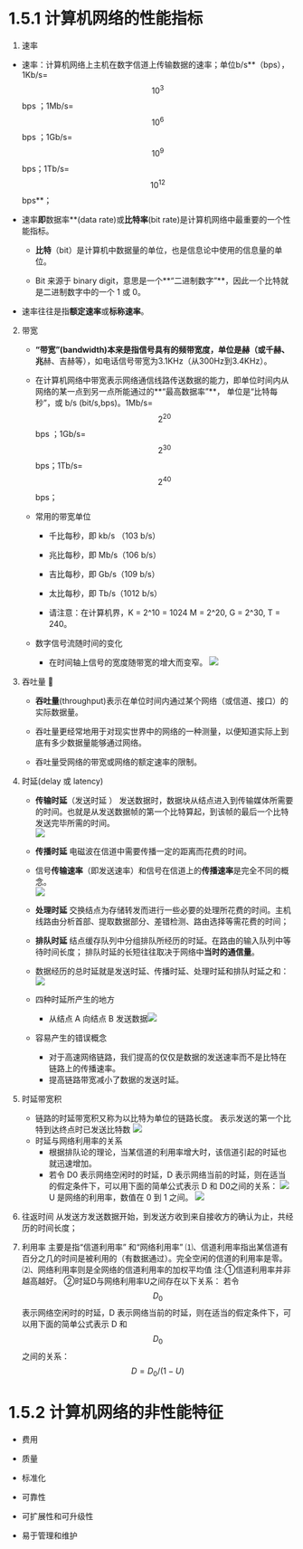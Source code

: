 # 1.5.1 计算机网络的性能指标

1. 速率

  * 速率：计算机网络上主机在数字信道上传输数据的速率；单位b/s**（bps），1Kb/s=$$10^3$$ bps ；1Mb/s=$$10^6$$ bps ；1Gb/s=$$10^9$$ bps；1Tb/s=$$10^{12}$$ bps**； 
  
  * 速率**即**数据率**\(data rate\)或**比特率**\(bit rate\)是计算机网络中最重要的一个性能指标。  
     * **比特**（bit）是计算机中数据量的单位，也是信息论中使用的信息量的单位。

     * Bit 来源于 binary digit，意思是一个**“二进制数字”**，因此一个比特就是二进制数字中的一个 1 或 0。

   * 速率往往是指**额定速率**或**标称速率**。

2. 带宽

   * **“带宽”\(bandwidth\)本来是指信号具有的频带宽度，单位是赫（或千赫、兆**赫、吉赫等），如电话信号带宽为3.1KHz（从300Hz到3.4KHz）。

   * 在计算机网络中带宽表示网络通信线路传送数据的能力，即单位时间内从网络的某一点到另一点所能通过的**“最高数据率”**， 单位是“比特每秒”，或 b/s \(bit/s\,bps)。1Mb/s=$$2^{20}$$ bps ；1Gb/s=$$2^{30}$$ bps；1Tb/s=$$2^{40}$$ bps； 

   * 常用的带宽单位

     * 千比每秒，即 kb/s （103 b/s）

     * 兆比每秒，即 Mb/s（106 b/s）

     * 吉比每秒，即 Gb/s（109 b/s）

     * 太比每秒，即 Tb/s（1012 b/s）

     * 请注意：在计算机界，K = 2^10 = 1024 M = 2^20, G = 2^30, T = 240。

   * 数字信号流随时间的变化 
     * 在时间轴上信号的宽度随带宽的增大而变窄。
       ![](/assets/图片21.png)

3. 吞吐量 

   * **吞吐量**\(throughput\)表示在单位时间内通过某个网络（或信道、接口）的实际数据量。

   * 吞吐量更经常地用于对现实世界中的网络的一种测量，以便知道实际上到底有多少数据量能够通过网络。

   * 吞吐量受网络的带宽或网络的额定速率的限制。

4. 时延\(delay 或 latency\)

   * **传输时延**（发送时延 ） 发送数据时，数据块从结点进入到传输媒体所需要的时间。也就是从发送数据帧的第一个比特算起，到该帧的最后一个比特发送完毕所需的时间。  
     ![](/assets/图片22.png)

   * **传播时延** 电磁波在信道中需要传播一定的距离而花费的时间。

   * 信号**传输速率**（即发送速率）和信号在信道上的**传播速率**是完全不同的概念。  
     ![](/assets/图片23.png)

   * **处理时延** 交换结点为存储转发而进行一些必要的处理所花费的时间。主机线路由分析首部、提取数据部分、差错检测、路由选择等需花费的时间； 

   * **排队时延** 结点缓存队列中分组排队所经历的时延。在路由的输入队列中等待时间长度； 排队时延的长短往往取决于网络中**当时的通信量**。

   * 数据经历的总时延就是发送时延、传播时延、处理时延和排队时延之和：  
     ![](/assets/图片24.png)

   * 四种时延所产生的地方

     * 从结点 A 向结点 B 发送数据![](/assets/图片26.png)

   * 容易产生的错误概念
     * 对于高速网络链路，我们提高的仅仅是数据的发送速率而不是比特在链路上的传播速率。 
     * 提高链路带宽减小了数据的发送时延。 

5. 时延带宽积

   * 链路的时延带宽积又称为以比特为单位的链路长度。 表示发送的第一个比特到达终点时已发送比特数 
     ![](/assets/图片27.png)
   * 时延与网络利用率的关系
     * 根据排队论的理论，当某信道的利用率增大时，该信道引起的时延也就迅速增加。 
     * 若令 D0 表示网络空闲时的时延，D 表示网络当前的时延，则在适当的假定条件下，可以用下面的简单公式表示 D 和 D0之间的关系： 
       ![](/assets/图片28.png)U 是网络的利用率，数值在 0 到 1 之间。 
       ![](/assets/图片29.png)
6. 往返时间
  从发送方发送数据开始，到发送方收到来自接收方的确认为止，共经历的时间长度；
  
7. 利用率
主要是指“信道利用率” 和“网络利用率”
⑴、信道利用率指出某信道有百分之几的时间是被利用的（有数据通过）。完全空闲的信道的利用率是零。
⑵、网络利用率则是全网络的信道利用率的加权平均值
注:①信道利用率并非越高越好。 
   ②时延D与网络利用率U之间存在以下关系：
若令 $$D_0$$ 表示网络空闲时的时延，D 表示网络当前的时延，则在适当的假定条件下，可以用下面的简单公式表示 D 和 $$D_0$$之间的关系：$$D={D_0}/(1-U)$$

# 1.5.2 计算机网络的非性能特征

* 费用

* 质量

* 标准化

* 可靠性

* 可扩展性和可升级性

* 易于管理和维护



